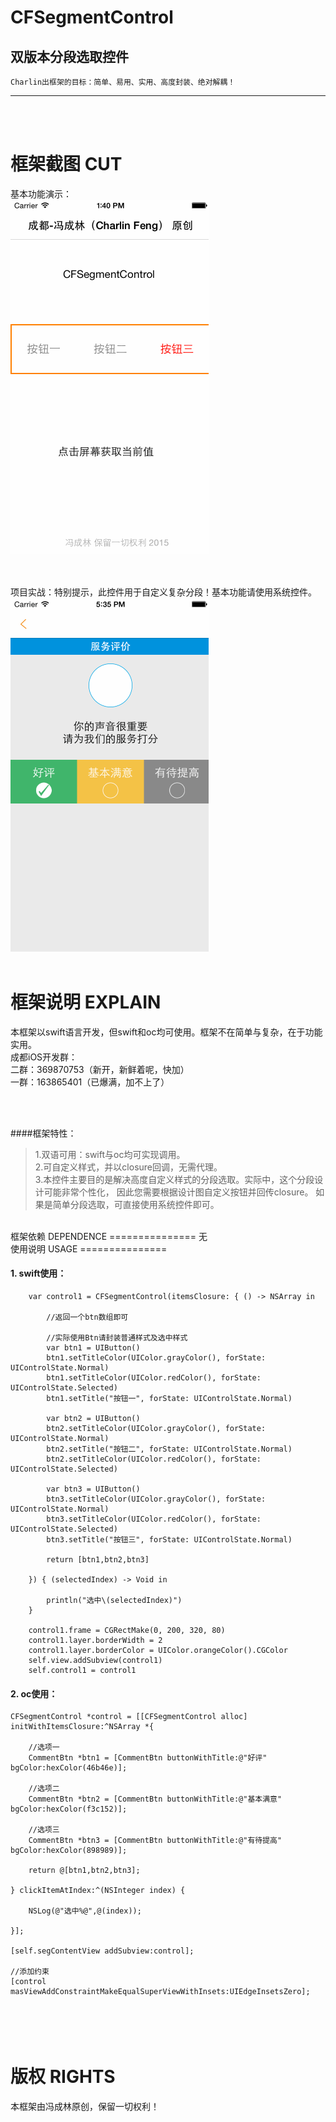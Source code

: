 # CFSegmentControl
双版本分段选取控件
-----
    Charlin出框架的目标：简单、易用、实用、高度封装、绝对解耦！
    
-----

<br /><br />

框架截图 CUT
===============
基本功能演示：<br />
![image](./CFSegmentControl/show2.gif)<br />
<br /><br />

项目实战：特别提示，此控件用于自定义复杂分段！基本功能请使用系统控件。
![image](./CFSegmentControl/show3.gif)<br />
<br />


框架说明 EXPLAIN
===============
本框架以swift语言开发，但swift和oc均可使用。框架不在简单与复杂，在于功能实用。<br />
成都iOS开发群：<br />
二群：369870753（新开，新鲜着呢，快加） <br />
一群：163865401（已爆满，加不上了）  <br /><br />


<br />


####框架特性：<br />
>1.双语可用：swift与oc均可实现调用。<br />
>2.可自定义样式，并以closure回调，无需代理。<br />
>3.本控件主要目的是解决高度自定义样式的分段选取。实际中，这个分段设计可能非常个性化，
因此您需要根据设计图自定义按钮并回传closure。
如果是简单分段选取，可直接使用系统控件即可。

<br />
框架依赖 DEPENDENCE
===============
无

<br />
使用说明 USAGE
===============

#### 1. swift使用：
        var control1 = CFSegmentControl(itemsClosure: { () -> NSArray in
            
            //返回一个btn数组即可
            
            //实际使用Btn请封装普通样式及选中样式
            var btn1 = UIButton()
            btn1.setTitleColor(UIColor.grayColor(), forState: UIControlState.Normal)
            btn1.setTitleColor(UIColor.redColor(), forState: UIControlState.Selected)
            btn1.setTitle("按钮一", forState: UIControlState.Normal)
            
            var btn2 = UIButton()
            btn2.setTitleColor(UIColor.grayColor(), forState: UIControlState.Normal)
            btn2.setTitle("按钮二", forState: UIControlState.Normal)
            btn2.setTitleColor(UIColor.redColor(), forState: UIControlState.Selected)
            
            var btn3 = UIButton()
            btn3.setTitleColor(UIColor.grayColor(), forState: UIControlState.Normal)
            btn3.setTitleColor(UIColor.redColor(), forState: UIControlState.Selected)
            btn3.setTitle("按钮三", forState: UIControlState.Normal)
            
            return [btn1,btn2,btn3]
            
        }) { (selectedIndex) -> Void in
            
            println("选中\(selectedIndex)")
        }

        control1.frame = CGRectMake(0, 200, 320, 80)
        control1.layer.borderWidth = 2
        control1.layer.borderColor = UIColor.orangeColor().CGColor
        self.view.addSubview(control1)
        self.control1 = control1



#### 2. oc使用：

    CFSegmentControl *control = [[CFSegmentControl alloc] initWithItemsClosure:^NSArray *{
        
        //选项一
        CommentBtn *btn1 = [CommentBtn buttonWithTitle:@"好评" bgColor:hexColor(46b46e)];
        
        //选项二
        CommentBtn *btn2 = [CommentBtn buttonWithTitle:@"基本满意" bgColor:hexColor(f3c152)];
        
        //选项三
        CommentBtn *btn3 = [CommentBtn buttonWithTitle:@"有待提高" bgColor:hexColor(898989)];

        return @[btn1,btn2,btn3];
        
    } clickItemAtIndex:^(NSInteger index) {
        
        NSLog(@"选中%@",@(index));
        
    }];
        
    [self.segContentView addSubview:control];
    
    //添加约束
    [control masViewAddConstraintMakeEqualSuperViewWithInsets:UIEdgeInsetsZero];
    

<br/><br/>
版权 RIGHTS
===============
本框架由冯成林原创，保留一切权利！
